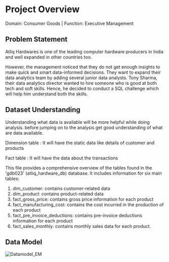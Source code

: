 # Project Overview

Domain:  Consumer Goods | Function: Executive Management

## Problem Statement
Atliq Hardwares is one of the leading computer hardware producers in India and well expanded in other countries too.

However, the management noticed that they do not get enough insights to make quick and smart data-informed decisions. 
They want to expand their data analytics team by adding several junior data analysts. 
Tony Sharma, their data analytics director wanted to hire someone who is good at both tech and soft skills. 
Hence, he decided to conduct a SQL challenge which will help him understand both the skills.

## Dataset Understanding

Understanding what data is available will be more helpful while doing analysis. before jumping on to the analysis get good understanding of what are data available.

Dimension table : It will have the static data like details of customer and products

Fact table : It will have the data about the transactions

This file provides a comprehensive overview of the tables found in the 'gdb023' (atliq_hardware_db) database. It includes information for six main tables:

1. dim_customer: contains customer-related data
2. dim_product: contains product-related data
3. fact_gross_price: contains gross price information for each product
4. fact_manufacturing_cost: contains the cost incurred in the production of each product
5. fact_pre_invoice_deductions: contains pre-invoice deductions information for each product
6. fact_sales_monthly: contains monthly sales data for each product.

## Data Model

![Datamodel_EM](https://github.com/RishikeshSalvi23/Ad_Hoc_Analysis/assets/122782663/23e09880-e6d8-41d9-ad3f-665e8d0c8758)
